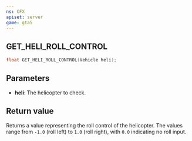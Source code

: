 ```yaml
---
ns: CFX
apiset: server
game: gta5
---
```

## GET_HELI_ROLL_CONTROL

```c
float GET_HELI_ROLL_CONTROL(Vehicle heli);
```

## Parameters
* **heli**: The helicopter to check.

## Return value
Returns a value representing the roll control of the helicopter. The values range from `-1.0` (roll left) to `1.0` (roll right), with `0.0` indicating no roll input.